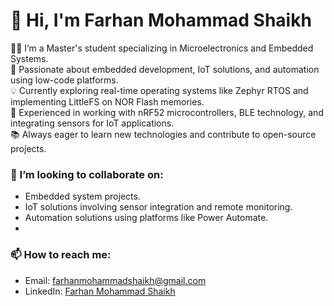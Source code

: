 # 👋 Hi, I'm Farhan Mohammad Shaikh

👨‍💻 I’m a Master's student specializing in Microelectronics and Embedded Systems.  
🔧 Passionate about embedded development, IoT solutions, and automation using low-code platforms.  
💡 Currently exploring real-time operating systems like Zephyr RTOS and implementing LittleFS on NOR Flash memories.  
🚀 Experienced in working with nRF52 microcontrollers, BLE technology, and integrating sensors for IoT applications.  
📚 Always eager to learn new technologies and contribute to open-source projects.

### 🤝 I’m looking to collaborate on:
- Embedded system projects.
- IoT solutions involving sensor integration and remote monitoring.
- Automation solutions using platforms like Power Automate.
- 
### 📫 How to reach me:
- Email: [farhanmohammadshaikh@gmail.com](mailto:farhanmohammadshaikh@gmail.com)
- LinkedIn: [Farhan Mohammad Shaikh](https://www.linkedin.com/in/farhan-mohammad-shaikh)
